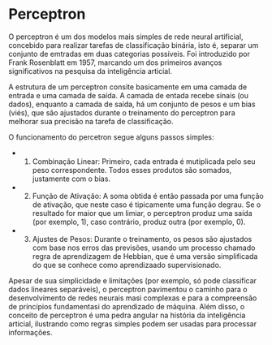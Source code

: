 # Perceptron

O perceptron é um dos modelos mais simples de rede neural artificial, concebido para realizar tarefas de classificação binária, isto é, separar um conjunto de emtradas em duas categorias possíveis. Foi introduzido por Frank Rosenblatt em 1957, marcando um dos primeiros avanços significativos na pesquisa da inteligência articial.

A estrutura de um perceptron consite basicamente em uma camada de entrada e uma camada de saída. A camada de entada recebe sinais (ou dados), enquanto a camada de saída, há um conjunto de pesos e um bias (viés), que são ajustados durante o treinamento do perceptron para melhorar sua precisão na tarefa de classificação.

O funcionamento do percetron segue alguns passos simples:

* 1. Combinação Linear: Primeiro, cada entrada é mutiplicada pelo seu peso correspondente. Todos esses produtos são somados, justamente com o bias.

* 2. Função de Ativação: A soma obtida é então passada por uma função de ativação, que neste caso é tipicamente uma função degrau. Se o resultado for maior que um limiar, o perceptron produz uma saída (por exemplo, 1), caso contrário, produz outra (por exemplo, 0).

* 3. Ajustes de Pesos: Durante o treinamento, os pesos são ajustados com base nos erros das previsões, usando um processo chamado regra de aprendizagem de Hebbian, que é uma versão simplificada do que se conhece como aprendizaado supervisionado.

Apesar de sua simplicidade e limitações (por exemplo, só pode classificar dados lineares separáveis), o perceptron pavimentou o caminho para o desenvolvimento de redes neurais masi complexas e para a compreensão de princípios fundamentasi do aprendizado de máquina. Além disso, o conceito de perceptron é uma pedra angular na história da inteligência articial, ilustrando como regras simples podem ser usadas para processar informações.